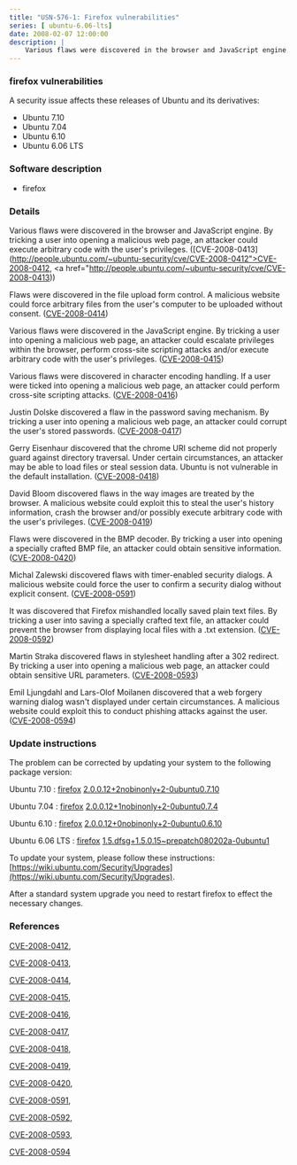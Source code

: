 ```yaml
---
title: "USN-576-1: Firefox vulnerabilities"
series: [ ubuntu-6.06-lts]
date: 2008-02-07 12:00:00
description: |
    Various flaws were discovered in the browser and JavaScript engine. By tricking a user into opening a malicious web page, an attacker could execute arbitrary code with the user&#39;s privileges. ([CVE-2008-0413](http://people.ubuntu.com/~ubuntu-security/cve/CVE-2008-0412">CVE-2008-0412</a>, <a href="http://people.ubuntu.com/~ubuntu-security/cve/CVE-2008-0413))
--- 
```

 
 


### firefox vulnerabilities

A security issue affects these releases of Ubuntu and its derivatives:

* Ubuntu 7.10
* Ubuntu 7.04
* Ubuntu 6.10
* Ubuntu 6.06 LTS

### Software description

* firefox 

### Details

Various flaws were discovered in the browser and JavaScript engine. By tricking a user into opening a malicious web page, an attacker could execute arbitrary code with the user&#39;s privileges. ([CVE-2008-0413](http://people.ubuntu.com/~ubuntu-security/cve/CVE-2008-0412">CVE-2008-0412</a>, <a href="http://people.ubuntu.com/~ubuntu-security/cve/CVE-2008-0413))

Flaws were discovered in the file upload form control. A malicious website could force arbitrary files from the user&#39;s computer to be uploaded without consent. ([CVE-2008-0414](http://people.ubuntu.com/~ubuntu-security/cve/CVE-2008-0414))

Various flaws were discovered in the JavaScript engine. By tricking a user into opening a malicious web page, an attacker could escalate privileges within the browser, perform cross-site scripting attacks and/or execute arbitrary code with the user&#39;s privileges. ([CVE-2008-0415](http://people.ubuntu.com/~ubuntu-security/cve/CVE-2008-0415))

Various flaws were discovered in character encoding handling. If a user were ticked into opening a malicious web page, an attacker could perform cross-site scripting attacks. ([CVE-2008-0416](http://people.ubuntu.com/~ubuntu-security/cve/CVE-2008-0416))

Justin Dolske discovered a flaw in the password saving mechanism. By tricking a user into opening a malicious web page, an attacker could corrupt the user&#39;s stored passwords. ([CVE-2008-0417](http://people.ubuntu.com/~ubuntu-security/cve/CVE-2008-0417))

Gerry Eisenhaur discovered that the chrome URI scheme did not properly guard against directory traversal. Under certain circumstances, an attacker may be able to load files or steal session data. Ubuntu is not vulnerable in the default installation. ([CVE-2008-0418](http://people.ubuntu.com/~ubuntu-security/cve/CVE-2008-0418))

David Bloom discovered flaws in the way images are treated by the browser. A malicious website could exploit this to steal the user&#39;s history information, crash the browser and/or possibly execute arbitrary code with the user&#39;s privileges. ([CVE-2008-0419](http://people.ubuntu.com/~ubuntu-security/cve/CVE-2008-0419))

Flaws were discovered in the BMP decoder. By tricking a user into opening a specially crafted BMP file, an attacker could obtain sensitive information. ([CVE-2008-0420](http://people.ubuntu.com/~ubuntu-security/cve/CVE-2008-0420))

Michal Zalewski discovered flaws with timer-enabled security dialogs. A malicious website could force the user to confirm a security dialog without explicit consent. ([CVE-2008-0591](http://people.ubuntu.com/~ubuntu-security/cve/CVE-2008-0591))

It was discovered that Firefox mishandled locally saved plain text files. By tricking a user into saving a specially crafted text file, an attacker could prevent the browser from displaying local files with a .txt extension. ([CVE-2008-0592](http://people.ubuntu.com/~ubuntu-security/cve/CVE-2008-0592))

Martin Straka discovered flaws in stylesheet handling after a 302 redirect. By tricking a user into opening a malicious web page, an attacker could obtain sensitive URL parameters. ([CVE-2008-0593](http://people.ubuntu.com/~ubuntu-security/cve/CVE-2008-0593))

Emil Ljungdahl and Lars-Olof Moilanen discovered that a web forgery warning dialog wasn&#39;t displayed under certain circumstances. A malicious website could exploit this to conduct phishing attacks against the user. ([CVE-2008-0594](http://people.ubuntu.com/~ubuntu-security/cve/CVE-2008-0594)) 

### Update instructions

The problem can be corrected by updating your system to the following package version:

Ubuntu 7.10
 : [firefox](https://launchpad.net/ubuntu/+source/firefox) <span> [2.0.0.12+2nobinonly+2-0ubuntu0.7.10](https://launchpad.net/ubuntu/+source/firefox/2.0.0.12+2nobinonly+2-0ubuntu0.7.10) </span> 

Ubuntu 7.04
 : [firefox](https://launchpad.net/ubuntu/+source/firefox) <span> [2.0.0.12+1nobinonly+2-0ubuntu0.7.4](https://launchpad.net/ubuntu/+source/firefox/2.0.0.12+1nobinonly+2-0ubuntu0.7.4) </span> 

Ubuntu 6.10
 : [firefox](https://launchpad.net/ubuntu/+source/firefox) <span> [2.0.0.12+0nobinonly+2-0ubuntu0.6.10](https://launchpad.net/ubuntu/+source/firefox/2.0.0.12+0nobinonly+2-0ubuntu0.6.10) </span> 

Ubuntu 6.06 LTS
 : [firefox](https://launchpad.net/ubuntu/+source/firefox) <span> [1.5.dfsg+1.5.0.15~prepatch080202a-0ubuntu1](https://launchpad.net/ubuntu/+source/firefox/1.5.dfsg+1.5.0.15~prepatch080202a-0ubuntu1) </span> 

To update your system, please follow these instructions: [https://wiki.ubuntu.com/Security/Upgrades](https://wiki.ubuntu.com/Security/Upgrades).

After a standard system upgrade you need to restart firefox to effect the necessary changes. 

### References

 
 [CVE-2008-0412](http://people.ubuntu.com/~ubuntu-security/cve/CVE-2008-0412), 

 [CVE-2008-0413](http://people.ubuntu.com/~ubuntu-security/cve/CVE-2008-0413), 

 [CVE-2008-0414](http://people.ubuntu.com/~ubuntu-security/cve/CVE-2008-0414), 

 [CVE-2008-0415](http://people.ubuntu.com/~ubuntu-security/cve/CVE-2008-0415), 

 [CVE-2008-0416](http://people.ubuntu.com/~ubuntu-security/cve/CVE-2008-0416), 

 [CVE-2008-0417](http://people.ubuntu.com/~ubuntu-security/cve/CVE-2008-0417), 

 [CVE-2008-0418](http://people.ubuntu.com/~ubuntu-security/cve/CVE-2008-0418), 

 [CVE-2008-0419](http://people.ubuntu.com/~ubuntu-security/cve/CVE-2008-0419), 

 [CVE-2008-0420](http://people.ubuntu.com/~ubuntu-security/cve/CVE-2008-0420), 

 [CVE-2008-0591](http://people.ubuntu.com/~ubuntu-security/cve/CVE-2008-0591), 

 [CVE-2008-0592](http://people.ubuntu.com/~ubuntu-security/cve/CVE-2008-0592), 

 [CVE-2008-0593](http://people.ubuntu.com/~ubuntu-security/cve/CVE-2008-0593), 

 [CVE-2008-0594](http://people.ubuntu.com/~ubuntu-security/cve/CVE-2008-0594)
 


